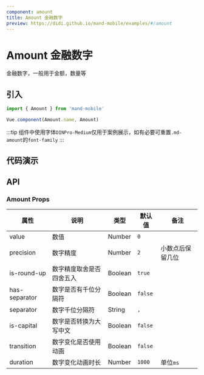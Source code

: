 ```yaml
---
component: amount
title: Amount 金融数字
preview: https://didi.github.io/mand-mobile/examples/#/amount
---
```


# Amount 金融数字


金融数字，一般用于金额，数量等

## 引入

```javascript
import { Amount } from 'mand-mobile'

Vue.component(Amount.name, Amount)
```

:::tip
组件中使用字体`DINPro-Medium`仅用于案例展示，如有必要可重置`.md-amount`的`font-family`
:::

## 代码演示

<demo-wrapper
  src="src/packages/amount/demo"
  :demos="demos"
/>

<script setup>
const demos = import.meta.globEager('../../../src/packages/amount/demo/demo*.vue')
</script>

## API

### Amount Props
|属性 | 说明 | 类型 | 默认值 | 备注 |
|----|-----|------|------|------|
|value|数值|Number|`0`| |
|precision|数字精度|Number|`2`|小数点后保留几位|
|is-round-up|数字精度取舍是否四舍五入|Boolean|`true`| |
|has-separator|数字是否有千位分隔符|Boolean|`false`| |
|separator|数字千位分隔符|String|`,`| |
|is-capital|数字是否转换为大写中文|Boolean|`false`| |
|transition|数字变化是否使用动画|Boolean|`false`| |
|duration|数字变化动画时长|Number|`1000`|单位`ms`|
